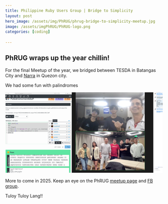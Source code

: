 ```yaml
---
title: Philippine Ruby Users Group | Bridge to Simplicity
layout: post
hero_image: /assets/img/PhRUG/phrug-bridge-to-simplicity-meetup.jpg
image: /assets/imgPhRUG/PhRUG-logo.png
categories: [coding]

---
```


## PhRUG wraps up the year chillin!

For the final Meetup of the year, we bridged between TESDA in Batangas City and [Narra](https://www.narralabs.com) in Quezon city.

We had some fun with palindromes

![ThePhRUG Meetup Crew!](/assets/img/PhRUG/bridge-to-simplicity-attendees.png)

More to come in 2025. Keep an eye on the PhRUG [meetup page](https://www.meetup.com/ruby-phil) and [FB group](https://www.facebook.com/phrug).

Tuloy Tuloy Lang!!
